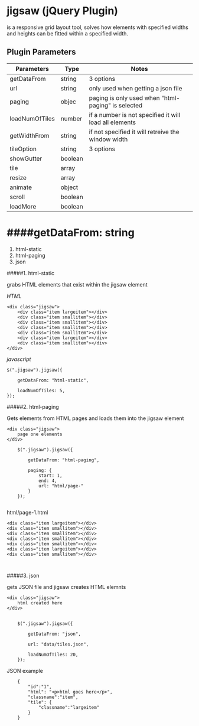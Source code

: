 jigsaw (jQuery Plugin)
=====

is a responsive grid layout tool, solves how elements with specified widths and heights can be fitted within a specified width.


Plugin Parameters 
-----------------


Parameters      | Type		| Notes
--------------- | ------------- | -------------
getDataFrom     |  string	| 3 options
url             |  string	| only used when getting a json file 
paging          |  objec	| paging is only used when "html-paging" is selected 
loadNumOfTiles  |  number	| if a number is not specified it will load all elements
getWidthFrom    |  string	| if not specified it will retreive the window width
tileOption      |  string	| 3 options
showGutter      |  boolean	| 
tile            |  array	|
resize          |  array	|
animate         |  object	|
scroll          |  boolean	|
loadMore        |  boolean	|




####**getDataFrom: string**
=======================

1. html-static
2. html-paging
3. json




#####1. html-static

grabs HTML elements that exist within the jigsaw element


*HTML*

```
<div class="jigsaw">
	<div class="item largeitem"></div>
	<div class="item smallitem"></div>
	<div class="item smallitem"></div>
	<div class="item smallitem"></div>
	<div class="item smallitem"></div>
	<div class="item largeitem"></div>
	<div class="item smallitem"></div>
</div>
```
*javascript*
```
$(".jigsaw").jigsaw({

    getDataFrom: "html-static",

    loadNumOfTiles: 5,
});
```

#####2. html-paging

Gets elements from HTML pages and loads them into the jigsaw element

```
<div class="jigsaw">
	page one elements
</div>

    $(".jigsaw").jigsaw({

        getDataFrom: "html-paging",

        paging: {
            start: 1,
            end: 4,
            url: "html/page-"
        }
    });
    
```
html/page-1.html
```
<div class="item largeitem"></div>
<div class="item smallitem"></div>
<div class="item smallitem"></div>
<div class="item smallitem"></div>
<div class="item smallitem"></div>
<div class="item largeitem"></div>
<div class="item smallitem"></div>
   
    
```



#####3. json

gets JSON file and jigsaw creates HTML elemnts 

```
<div class="jigsaw">
	html created here
</div>


    $(".jigsaw").jigsaw({

        getDataFrom: "json",

        url: "data/tiles.json",
        
		loadNumOfTiles: 20,
    });
```


JSON example
```
    {
        "id":"1",
        "html": "<p>html goes here</p>",
        "classname":"item",
        "tile": {
            "classname":"largeitem"
        }
    }
```
